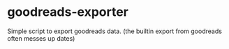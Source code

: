 # goodreads-exporter
Simple script to export goodreads data. (the builtin export from goodreads often messes up dates)
